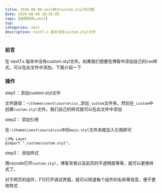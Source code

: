 ```yaml
---
title: 2020-08-08-next缺少custom.styl的问题
date: 2020-08-08 18:56:09
tags: [故障排除,next]
top:
categories: next
description: next7.x 版本没有custom.styl文件
---
```


### 前言

在 next7.x 版本中没有custom.styl文件。如果我们想要在博客中添加自己的css样式，可以在此文件中添加，下面介绍一下



### 操作

step1 ：添加custom.styl文件

文件路径：`~\themes\next\source\css` ,添加`_custom`文件夹。然后在`_custom`中创建`custom.styl`文件。我们自己的样式就可以在此文件中添加



step2： 添加引用

在`~\themes\next\source\css`中的`main.styl`文件末尾加入引用即可

```
//My Layer
@import "_custom/custom.styl";
```



step3： 添加样式

用vscode打开`custom.styl`，博客背景以及前页的不透明度等等，就可以更换样式了。

对于网页的组件，F12打开调试界面，就可以知道每个组件的名称等信息，便于更改样式









